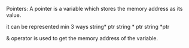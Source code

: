 Pointers:
A pointer is a variable which stores the memory address as its value.

it can be represented min 3 ways
string* ptr
string * ptr
string *ptr

& operator is used to get the memory address of the variable.
